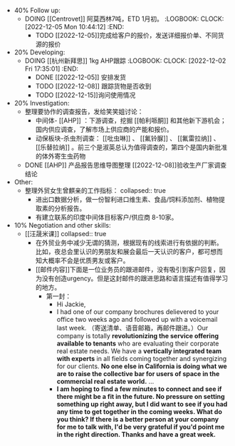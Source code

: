 - 40% Follow up:
	- DOING [[Centrovet]] 阿莫西林7吨，ETD 1月初。
	  :LOGBOOK:
	  CLOCK: [2022-12-05 Mon 10:44:12]
	  :END:
		- TODO [[2022-12-05]]完成给客户的报价，发送详细报价单、不同货源的报价
- 20% Developing:
	- DOING [[杭州新拜思]] 1kg AHP跟踪 
	  :LOGBOOK:
	  CLOCK: [2022-12-02 Fri 17:35:01]
	  :END:
		- DONE [[2022-12-05]] 安排发货
		- TODO [[2022-12-08]] 跟踪货物是否收到
		- TODO [[2022-12-15]]询问使用情况
- 20% Investigation:
	- 整理要协作的调查报告，发给笑笑姐讨论：
		- 中间体- [[AHP]] ：下游调查，挖掘 [[帕利哌酮]] 和其他新下游机会；国内供应调查，了解市场上供应商的产能和报价。
		- 动保板块-杀虫剂调查： [[吡虫啉]] 、 [[氟铃脲]] 、 [[氟雷拉纳]] 、 [[乐替拉纳]] 。前三个是淑英总认为值得调查的，第四个是国内新批准的体外寄生虫药物
	- DONE [[AHP]] 产品报告思维导图整理 [[2022-12-08]]验收生产厂家调查结论
- Other:
	- 整理外贸女生曾麒亲的工作指标：
	  collapsed:: true
		- 进出口数据分析，做一份智利进口维生素、食品/饲料添加剂、植物提取素的分析报告。
		- 有建立联系的印度中间体目标客户/供应商 8-10家。
- 10% Negotiation and other skills:
	- [[汪晟米课]]
	  collapsed:: true
		- 在外贸业务中减少无谓的猜测，根据现有的线索进行有依据的判断。比如，夜总会里认识的男朋友和展会最后一天认识的客户，都可想而知大概率不会是优质男友或客户。
		- [[邮件内容]]下面是一位业务员的跟进邮件，没有吸引到客户回复，因为没有创造urgency。但是这封邮件的跟进思路和语言描述有值得学习的地方。
			- 第一封：
				- Hi Jackie,
				- I had one of our company brochures delievered to your office two weeks ago and followed up with a voicemail last week. （寄送清单、语音邮箱，再邮件跟进。）Our company is totally **revolutionizing the service offering available to tenants** who are evaluating their corporate real estate needs. We have a **vertically integrated team with experts** in all fields coming together and synergizing for our clients. **No one else in California is doing what we are to raise the collective bar for users of space in the commercial real estate world.** ...
				- **I am hoping to find a few minutes to connect and see if there might be a fit in the future. No pressure on setting something up right away, but I did want to see if you had any time to get together in the coming weeks. What do you think? If there is a better person at your company for me to talk with, I'd be very grateful if you'd point me in the right direction. Thanks and have a great week.**